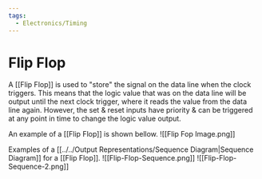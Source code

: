 ```yaml
---
tags:
  - Electronics/Timing
---
```

# Flip Flop
A [[Flip Flop]] is used to "store" the signal on the data line when the clock triggers. This means that the logic value that was on the data line will be output until the next clock trigger, where it reads the value from the data line again. However, the set & reset inputs have priority & can be triggered at any point in time to change the logic value output.

An example of a [[Flip Flop]] is shown bellow.
![[Flip Fop Image.png]]

Examples of a [[../../Output Representations/Sequence Diagram|Sequence Diagram]] for a [[Flip Flop]].
![[Flip-Flop-Sequence.png]]
![[Flip-Flop-Sequence-2.png]]